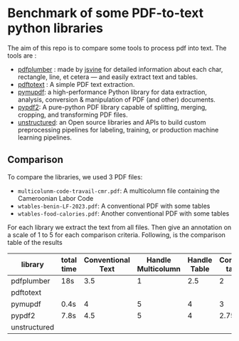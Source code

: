 # Benchmark of some PDF-to-text python libraries
The aim of this repo is to compare some tools to process pdf into text.
The tools are :
- [pdfplumber](https://github.com/jsvine/pdfplumber) : made by [jsvine](https://github.com/jsvine) for detailed information about each char, rectangle, line, et cetera — and easily extract text and tables.
- [pdftotext](https://pypi.org/project/pdftotext/) : A simple PDF text extraction.
- [pymupdf](https://pymupdf.readthedocs.io/en/latest/): a high-performance Python library for data extraction, analysis, conversion & manipulation of PDF (and other) documents.
- [pypdf2](https://pypi.org/project/PyPDF2/): A pure-python PDF library capable of splitting, merging, cropping, and transforming PDF files.
- [unstructured](https://github.com/Unstructured-IO/unstructured): an Open source libraries and APIs to build custom preprocessing pipelines for labeling, training, or production machine learning pipelines.

## Comparison
To compare the libraries, we used 3 PDF files:
- `multicolunm-code-travail-cmr.pdf`: A multicolumn file containing the Cameroonian Labor Code
- `wtables-benin-LF-2023.pdf`: A conventional PDF with some tables
- `wtables-food-calories.pdf`: Another conventional PDF with some tables

For each library we extract the text from all files. Then give an annotation on a scale of 1 to 5 for each comparison criteria.
Following, is the comparison table of the results

| library      | total time | Conventional Text | Handle Multicolumn | Handle Table | Complex table |
| ------------ | ---------- | ----------------- | ------------------ | ------------ | ------------- |
| pdfplumber   | 18s        | 3.5               | 1                  | 2.5          | 2             |
| pdftotext    |            |                   |                    |              |               |
| pymupdf      | 0.4s       | 4                 | 5                  | 4            | 3             |
| pypdf2       | 7.8s       | 4.5               | 5                  | 4            | 2.75          |
| unstructured |            |                   |                    |              |               |

